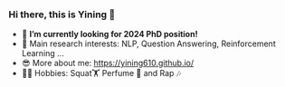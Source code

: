 ### Hi there, this is Yining 👋 

<!--
**yining610/yining610** is a ✨ _special_ ✨ repository because its `README.md` (this file) appears on your GitHub profile.

Here are some ideas to get you started:

- 🔭 I’m currently working on ...
- 🌱 I’m currently learning ...
- 👯 I’m looking to collaborate on ...
- 🤔 I’m looking for help with ...
- 💬 Ask me about ...
- 📫 How to reach me: ...
- 😄 Pronouns: ...
- ⚡ Fun fact: ...
-->
* 👯 **I’m currently looking for 2024 PhD position!**
* 🧐 Main research interests: NLP, Question Answering, Reinforcement Learning ...
* 😎 More about me: https://yining610.github.io/
* 🏃‍♂️ Hobbies: Squat🏋 Perfume 👃 and Rap 🎶


